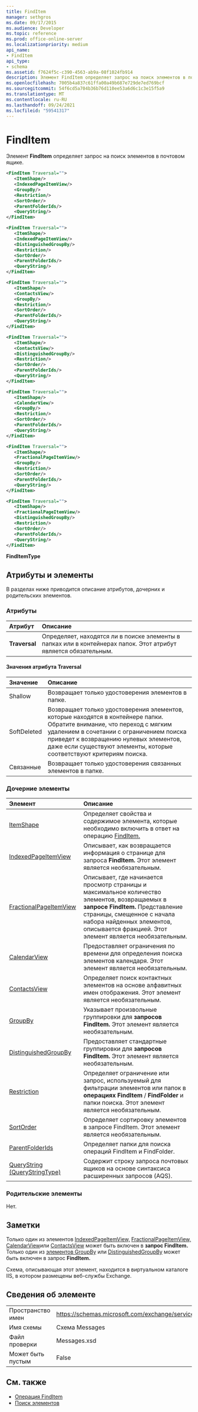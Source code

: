 ```yaml
---
title: FindItem
manager: sethgros
ms.date: 09/17/2015
ms.audience: Developer
ms.topic: reference
ms.prod: office-online-server
ms.localizationpriority: medium
api_name:
- FindItem
api_type:
- schema
ms.assetid: f7624f5c-c390-4563-ab9a-08f1024fb914
description: Элемент FindItem определяет запрос на поиск элементов в почтовом ящике.
ms.openlocfilehash: 7005b4a837c61ffa00a49b687e729de7ed769bcf
ms.sourcegitcommit: 54f6cd5a704b36b76d110ee53a6d6c1c3e15f5a9
ms.translationtype: MT
ms.contentlocale: ru-RU
ms.lasthandoff: 09/24/2021
ms.locfileid: "59541317"
---
```

# <a name="finditem"></a>FindItem

Элемент **FindItem** определяет запрос на поиск элементов в почтовом ящике. 
  
```xml
<FindItem Traversal="">
   <ItemShape/>
   <IndexedPageItemView/>
   <GroupBy/>
   <Restriction/>
   <SortOrder/>
   <ParentFolderIds/>
   <QueryString/>
</FindItem>
```

```xml
<FindItem Traversal="">
   <ItemShape/>
   <IndexedPageItemView/>
   <DistinguishedGroupBy/>
   <Restriction/>
   <SortOrder/>
   <ParentFolderIds/>
   <QueryString/>
</FindItem>
```

```xml
<FindItem Traversal="">
   <ItemShape/>
   <ContactsView/>
   <GroupBy/>
   <Restriction/>
   <SortOrder/>
   <ParentFolderIds/>
   <QueryString/>
</FindItem>
```

```xml
<FindItem Traversal="">
   <ItemShape/>
   <ContactsView/> 
   <DistinguishedGroupBy/>
   <Restriction/>
   <SortOrder/>
   <ParentFolderIds/>
   <QueryString/>
</FindItem>
```

```xml
<FindItem Traversal="">
   <ItemShape/>
   <CalendarView/>
   <GroupBy/>
   <Restriction/>
   <SortOrder/>
   <ParentFolderIds/>
   <QueryString/>
</FindItem>
```

```xml
<FindItem Traversal="">
   <ItemShape/>
   <FractionalPageItemView/>
   <GroupBy/>
   <Restriction/>
   <SortOrder/>
   <ParentFolderIds/>
   <QueryString/>
</FindItem>
```

```xml
<FindItem Traversal="">
   <ItemShape/>
   <FractionalPageItemView/>
   <DistinguishedGroupBy/>
   <Restriction/>
   <SortOrder/>
   <ParentFolderIds/>
   <QueryString/>
</FindItem>
```


**FindItemType**

## <a name="attributes-and-elements"></a>Атрибуты и элементы

В разделах ниже приводится описание атрибутов, дочерних и родительских элементов.
  
### <a name="attributes"></a>Атрибуты

|**Атрибут**|**Описание**|
|:-----|:-----|
|**Traversal** <br/> |Определяет, находятся ли в поиске элементы в папках или в контейнерах папок. Этот атрибут является обязательным.  <br/> |
   
#### <a name="traversal-attribute-values"></a>Значения атрибута Traversal

|**Значение**|**Описание**|
|:-----|:-----|
|Shallow  <br/> |Возвращает только удостоверения элементов в папке.  <br/> |
|SoftDeleted  <br/> |Возвращает только удостоверения элементов, которые находятся в контейнере папки. Обратите внимание, что переход с мягким удалением в сочетании с ограничением поиска приведет к возвращению нулевых элементов, даже если существуют элементы, которые соответствуют критериям поиска.  <br/> |
|Связанные  <br/> |Возвращает только удостоверения связанных элементов в папке.  <br/> |
   
### <a name="child-elements"></a>Дочерние элементы

|**Элемент**|**Описание**|
|:-----|:-----|
|[ItemShape](itemshape.md) <br/> |Определяет свойства и содержимое элемента, которые необходимо включить в ответ на операцию [FindItem.](finditem-operation.md)  <br/> |
|[IndexedPageItemView](indexedpageitemview.md) <br/> |Описывает, как возвращается информация о странице для запроса **FindItem.** Этот элемент является необязательным.  <br/> |
|[FractionalPageItemView](fractionalpageitemview.md) <br/> |Описывает, где начинается просмотр страницы и максимальное количество элементов, возвращаемых в **запросе FindItem.** Представление страницы, смещенное с начала набора найденных элементов, описывается фракцией. Этот элемент является необязательным.  <br/> |
|[CalendarView](calendarview.md) <br/> |Предоставляет ограничения по времени для определения поиска элементов календаря. Этот элемент является необязательным.  <br/> |
|[ContactsView](contactsview.md) <br/> |Определяет поиск контактных элементов на основе алфавитных имен отображения. Этот элемент является необязательным.  <br/> |
|[GroupBy](groupby.md) <br/> |Указывает произвольные группировки для **запросов FindItem.** Этот элемент является необязательным.  <br/> |
|[DistinguishedGroupBy](distinguishedgroupby.md) <br/> |Предоставляет стандартные группировки для **запросов FindItem.** Этот элемент является необязательным.  <br/> |
|[Restriction](restriction.md) <br/> |Определяет ограничение или запрос, используемый для фильтрации элементов или папок в **операциях FindItem** /  **FindFolder** и папки поиска. Этот элемент является необязательным.  <br/> |
|[SortOrder](sortorder.md) <br/> |Определяет сортировку элементов в запросе FindItem. Этот элемент является необязательным.  <br/> |
|[ParentFolderIds](parentfolderids.md) <br/> |Определяет папки для поиска операций FindItem и FindFolder.  <br/> |
|[QueryString (QueryStringType)](querystring-querystringtype.md) <br/> |Содержит строку запроса почтовых ящиков на основе синтаксиса расширенных запросов (AQS).  <br/> |
   
### <a name="parent-elements"></a>Родительские элементы

Нет.
  
## <a name="remarks"></a>Заметки

Только один из элементов [IndexedPageItemView,](indexedpageitemview.md) [FractionalPageItemView,](fractionalpageitemview.md) [CalendarView](calendarview.md)или [ContactsView](contactsview.md) может быть включен в **запрос FindItem.** Только один из [элементов GroupBy](groupby.md) или [DistinguishedGroupBy](distinguishedgroupby.md) может быть включен в запрос **FindItem.** 
  
Схема, описывающая этот элемент, находится в виртуальном каталоге IIS, в котором размещены веб-службы Exchange.
  
## <a name="element-information"></a>Сведения об элементе

|||
|:-----|:-----|
|Пространство имен  <br/> |https://schemas.microsoft.com/exchange/services/2006/messages  <br/> |
|Имя схемы  <br/> |Схема Messages  <br/> |
|Файл проверки  <br/> |Messages.xsd  <br/> |
|Может быть пустым  <br/> |False  <br/> |
   
## <a name="see-also"></a>См. также

- [Операция FindItem](finditem-operation.md)
- [Поиск элементов](https://msdn.microsoft.com/library/63af1f9c-464b-4fca-9ae3-3d60f24ca93c%28Office.15%29.aspx)

